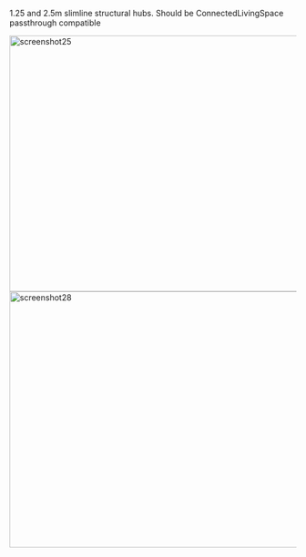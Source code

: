 1.25 and 2.5m slimline structural hubs.
Should be ConnectedLivingSpace passthrough compatible

<a href="https://www.flickr.com/photos/64324284@N05/15808760724" title="2.5m Hub"><img src="https://farm8.staticflickr.com/7333/15808760724_6b30f443dd_c.jpg" width="800" height="450" alt="screenshot25"></a>
<a href="https://www.flickr.com/photos/64324284@N05/16122753229" title="Hubs"><img src="https://farm8.staticflickr.com/7537/16122753229_4cfd1e7cdc_c.jpg" width="800" height="450" alt="screenshot28"></a>